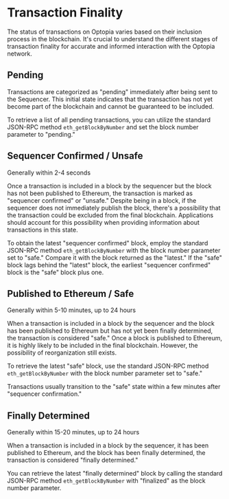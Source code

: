 # Transaction Finality

The status of transactions on Optopia varies based on their inclusion process in the blockchain. It's crucial to understand the different stages of transaction finality for accurate and informed interaction with the Optopia network.

## Pending

Transactions are categorized as "pending" immediately after being sent to the Sequencer. This initial state indicates that the transaction has not yet become part of the blockchain and cannot be guaranteed to be included.

To retrieve a list of all pending transactions, you can utilize the standard JSON-RPC method `eth_getBlockByNumber` and set the block number parameter to "pending."

## Sequencer Confirmed / Unsafe

Generally within 2-4 seconds

Once a transaction is included in a block by the sequencer but the block has not been published to Ethereum, the transaction is marked as "sequencer confirmed" or "unsafe." Despite being in a block, if the sequencer does not immediately publish the block, there's a possibility that the transaction could be excluded from the final blockchain. Applications should account for this possibility when providing information about transactions in this state.

To obtain the latest "sequencer confirmed" block, employ the standard JSON-RPC method `eth_getBlockByNumber` with the block number parameter set to "safe." Compare it with the block returned as the "latest." If the "safe" block lags behind the "latest" block, the earliest "sequencer confirmed" block is the "safe" block plus one.

## Published to Ethereum / Safe

Generally within 5-10 minutes, up to 24 hours

When a transaction is included in a block by the sequencer and the block has been published to Ethereum but has not yet been finally determined, the transaction is considered "safe." Once a block is published to Ethereum, it is highly likely to be included in the final blockchain. However, the possibility of reorganization still exists.

To retrieve the latest "safe" block, use the standard JSON-RPC method `eth_getBlockByNumber` with the block number parameter set to "safe."

Transactions usually transition to the "safe" state within a few minutes after "sequencer confirmation."

## Finally Determined

Generally within 15-20 minutes, up to 24 hours

When a transaction is included in a block by the sequencer, it has been published to Ethereum, and the block has been finally determined, the transaction is considered "finally determined."

You can retrieve the latest "finally determined" block by calling the standard JSON-RPC method `eth_getBlockByNumber` with "finalized" as the block number parameter.
